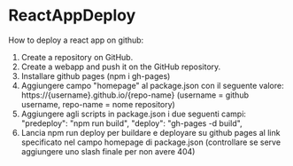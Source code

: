 # ReactAppDeploy
How to deploy a react app on github:

1) Create a repository on GitHub.
2) Create a webapp and push it on the GitHub repository.
3) Installare github pages (npm i gh-pages)
4) Aggiungere campo "homepage" al package.json con il seguente valore: 
    https://{username}.github.io/{repo-name}
    (username = github username, repo-name = nome repository)
5) Aggiungere agli scripts in package.json i due seguenti campi:
    "predeploy": "npm run build",
    "deploy": "gh-pages -d build",
6) Lancia npm run deploy per buildare e deployare su github pages al link specificato nel campo homepage di package.json (controllare se serve aggiungere uno slash finale per non avere 404)